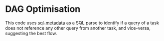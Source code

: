 # DAG Optimisation

This code uses [sql-metadata](https://pypi.org/project/sql-metadata) as a SQL parse to identify if a query of a task does not reference any other query from another task, and vice-versa, suggesting the best flow.
